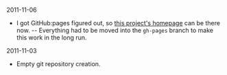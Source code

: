 2011-11-06
  - I got GitHub:pages figured out, so [this project's homepage](http://spiralofhope.github.com/mythryl-compiled-website/index.html) can be there now.
  -- Everything had to be moved into the `gh-pages` branch to make this work in the long run.

2011-11-03
  - Empty git repository creation.
